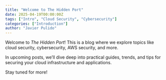 ```yaml
---
title: "Welcome to The Hidden Port"
date: 2025-04-19T00:00:00Z
tags: ["Intro", "Cloud Security", "Cybersecurity"]
categories: ["Introduction"]
author: "Javier Pulido"
---
```


Welcome to *The Hidden Port*! This is a blog where we explore topics like cloud security, cybersecurity, AWS security, and more. 

In upcoming posts, we’ll dive deep into practical guides, trends, and tips for securing your cloud infrastructure and applications.

Stay tuned for more!

